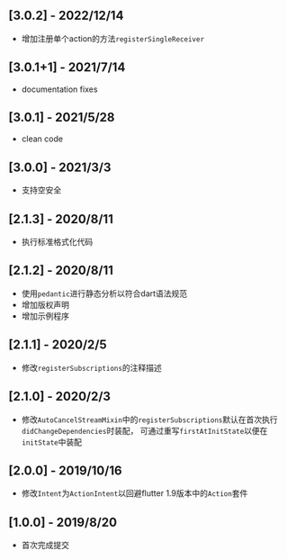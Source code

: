 ## [3.0.2] - 2022/12/14

* 增加注册单个action的方法`registerSingleReceiver`

## [3.0.1+1] - 2021/7/14

* documentation fixes

## [3.0.1] - 2021/5/28

* clean code

## [3.0.0] - 2021/3/3

* 支持空安全

## [2.1.3] - 2020/8/11

* 执行标准格式化代码

## [2.1.2] - 2020/8/11

* 使用`pedantic`进行静态分析以符合dart语法规范
* 增加版权声明
* 增加示例程序

## [2.1.1] - 2020/2/5

* 修改`registerSubscriptions`的注释描述

## [2.1.0] - 2020/2/3

* 修改`AutoCancelStreamMixin`中的`registerSubscriptions`默认在首次执行`didChangeDependencies`时装配，
可通过重写`firstAtInitState`以便在`initState`中装配

## [2.0.0] - 2019/10/16

* 修改`Intent`为`ActionIntent`以回避flutter 1.9版本中的`Action`套件

## [1.0.0] - 2019/8/20

* 首次完成提交

